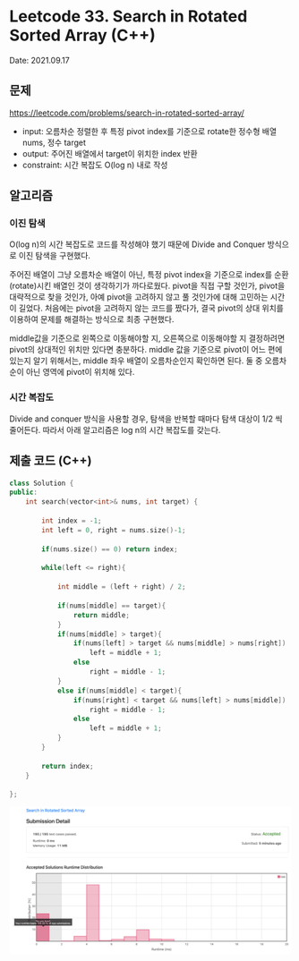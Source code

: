 # Leetcode 33. Search in Rotated Sorted Array (C++)

Date: 2021.09.17

## 문제

https://leetcode.com/problems/search-in-rotated-sorted-array/

- input: 오름차순 정렬한 후 특정 pivot index를 기준으로 rotate한 정수형 배열 nums, 정수 target
- output: 주어진 배열에서 target이 위치한 index 반환
- constraint: 시간 복잡도 O(log n) 내로 작성

## 알고리즘

### 이진 탐색

O(log n)의 시간 복잡도로 코드를 작성해야 했기 때문에 Divide and Conquer 방식으로 이진 탐색을 구현했다.

주어진 배열이 그냥 오름차순 배열이 아닌, 특정 pivot index을 기준으로 index를 순환(rotate)시킨 배열인 것이 생각하기가 까다로웠다. pivot을 직접 구할 것인가, pivot을 대략적으로 찾을 것인가, 아예 pivot을 고려하지 않고 풀 것인가에 대해 고민하는 시간이 길었다. 처음에는 pivot을 고려하지 않는 코드를 짰다가, 결국 pivot의 상대 위치를 이용하여 문제를 해결하는 방식으로 최종 구현했다.

middle값을 기준으로 왼쪽으로 이동해야할 지, 오른쪽으로 이동해야할 지 결정하려면 pivot의 상대적인 위치만 있다면 충분하다. middle 값을 기준으로 pivot이 어느 편에 있는지 알기 위해서는, middle 좌우 배열이 오름차순인지 확인하면 된다. 둘 중 오름차순이 아닌 영역에 pivot이 위치해 있다.

### 시간 복잡도

Divide and conquer 방식을 사용할 경우, 탐색을 반복할 때마다 탐색 대상이 1/2 씩 줄어든다. 따라서 아래 알고리즘은 log n의 시간 복잡도를 갖는다.

## 제출 코드 (C++)

```C++
class Solution {
public:
    int search(vector<int>& nums, int target) {
        
        int index = -1;
        int left = 0, right = nums.size()-1;
    
        if(nums.size() == 0) return index;
        
        while(left <= right){

            int middle = (left + right) / 2;
            
            if(nums[middle] == target){
                return middle;
            }
            if(nums[middle] > target){
                if(nums[left] > target && nums[middle] > nums[right])
                    left = middle + 1;
                else                
                    right = middle - 1;
            }
            else if(nums[middle] < target){
                if(nums[right] < target && nums[left] > nums[middle])
                    right = middle - 1;
                else
                    left = middle + 1;
            }
        }
        
        return index;        
    }

};
```

![](images/2021-09-17-13-45-24.png)